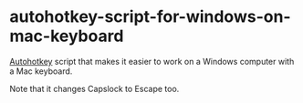 # autohotkey-script-for-windows-on-mac-keyboard

[Autohotkey](https://github.com/Lexikos/AutoHotkey_L) script that makes it easier to work on a Windows computer with a Mac keyboard. 

Note that it changes Capslock to Escape too.
